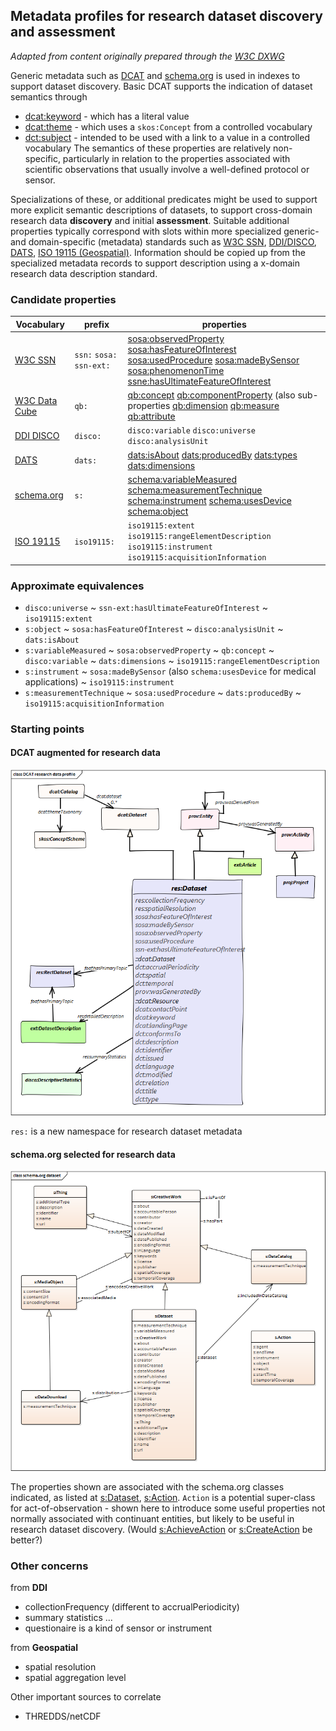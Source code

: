 ## Metadata profiles for research dataset discovery and assessment

_Adapted from content originally prepared through the [W3C DXWG](https://github.com/w3c/dxwg/wiki/Data-aspects-semantics)_

Generic metadata such as [DCAT](https://w3c.github.io/dxwg/dcat/) and [schema.org](https://schema.org/) is used in indexes to support dataset discovery. 
Basic DCAT supports the indication of dataset semantics through 
* [dcat:keyword](https://w3c.github.io/dxwg/dcat/#Property:dataset_keyword) - which has a literal value
* [dcat:theme](https://w3c.github.io/dxwg/dcat/#Property:dataset_theme) - which uses a `skos:Concept` from a controlled vocabulary
* [dct:subject](http://www.dublincore.org/documents/dcmi-terms/#terms-subject) - intended to be used with a link to a value in a controlled vocabulary
The semantics of these properties are relatively non-specific, particularly in relation to the properties associated with scientific observations that usually involve a well-defined protocol or sensor. 

Specializations of these, or additional predicates might be used to support more explicit semantic descriptions of datasets, to support cross-domain research data **discovery** and initial **assessment**. 
Suitable additional properties typically correspond with slots within more specialized generic- and domain-specific (metadata) standards such as [W3C SSN](https://www.w3.org/TR/vocab-ssn/), [DDI/DISCO](https://www.ddialliance.org/Specification/RDF/Discovery), [DATS](https://datatagsuite.github.io/docs/html/), [ISO 19115 (Geospatial)](http://wiki.esipfed.org/index.php/Category:ISO_Explorer). Information should be copied up from the specialized metadata records to support description using a x-domain research data description standard. 

### Candidate properties 

| Vocabulary | prefix | properties |
|--|--| -- |
| [W3C SSN](https://www.w3.org/TR/vocab-ssn/) | `ssn:` `sosa:` `ssn-ext:` | [sosa:observedProperty](https://www.w3.org/TR/vocab-ssn/#SOSAobservedProperty) [sosa:hasFeatureOfInterest](https://www.w3.org/TR/vocab-ssn/#SOSAhasFeatureOfInterest) [sosa:usedProcedure](https://www.w3.org/TR/vocab-ssn/#SOSAusedProcedure) [sosa:madeBySensor](https://www.w3.org/TR/vocab-ssn/#SOSAmadeBySensor) [sosa:phenomenonTime](https://www.w3.org/TR/vocab-ssn/#SOSAphenomenonTime) [ssne:hasUltimateFeatureOfInterest](https://w3c.github.io/sdw/proposals/ssn-extensions/#ssn-ext:hasUltimateFeatureOfInterest) |
| [W3C Data Cube](https://www.w3.org/TR/vocab-data-cube/) | `qb:` | [qb:concept](https://www.w3.org/TR/vocab-data-cube/#reference-concepts) [qb:componentProperty](https://www.w3.org/TR/vocab-data-cube/#reference-compspec) (also sub-properties [qb:dimension](https://www.w3.org/TR/vocab-data-cube/#reference-compspec) [qb:measure](https://www.w3.org/TR/vocab-data-cube/#reference-compspec) [qb:attribute](https://www.w3.org/TR/vocab-data-cube/#reference-compspec) |
| [DDI DISCO](https://htmlpreview.github.io/?https://raw.github.com/linked-statistics/disco-spec/master/discovery.html) | `disco:` |  `disco:variable` `disco:universe` `disco:analysisUnit` |
| [DATS](http://www.github.com/biocaddie/WG3-MetadataSpecifications) | `dats:` | [dats:isAbout](https://github.com/biocaddie/WG3-MetadataSpecifications/blob/master/json-schemas/dataset_schema.json) [dats:producedBy](https://github.com/biocaddie/WG3-MetadataSpecifications/blob/master/json-schemas/dataset_schema.json) [dats:types](https://github.com/biocaddie/WG3-MetadataSpecifications/blob/master/json-schemas/dataset_schema.json) [dats:dimensions](https://github.com/biocaddie/WG3-MetadataSpecifications/blob/master/json-schemas/dataset_schema.json) |
| [schema.org](https://schema.org/docs/schemas.html) | `s:` | [schema:variableMeasured](https://pending.schema.org/variableMeasured) [schema:measurementTechnique](https://schema.org/measurementTechnique) [schema:instrument](https://schema.org/instrument) [schema:usesDevice](http://schema.org/usesDevice) [schema:object](https://schema.org/object) |
| [ISO 19115](https://ddi-alliance.atlassian.net/wiki/spaces/DDI4/pages/548405259/ISO+19115+Geographic+Information+--+Metadata) | `iso19115:` | `iso19115:extent` `iso19115:rangeElementDescription` `iso19115:instrument` `iso19115:acquisitionInformation` |

### Approximate equivalences
* `disco:universe` ~ `ssn-ext:hasUltimateFeatureOfInterest` ~ `iso19115:extent`
* `s:object` ~ `sosa:hasFeatureOfInterest` ~ `disco:analysisUnit` ~ `dats:isAbout`
* `s:variableMeasured` ~ `sosa:observedProperty` ~ `qb:concept` ~ `disco:variable` ~ `dats:dimensions` ~ `iso19115:rangeElementDescription`
* `s:instrument` ~ `sosa:madeBySensor` (also `schema:usesDevice` for medical applications) ~ `iso19115:instrument`
* `s:measurementTechnique` ~ `sosa:usedProcedure` ~ `dats:producedBy` ~ `iso19115:acquisitionInformation`

### Starting points
#### DCAT augmented for research data

![DCAT research profile](https://raw.githubusercontent.com/CSIRO-enviro-informatics/research-profile/master/image/DCAT%20research%20data%20profile.png)

`res:` is a new namespace for research dataset metadata

#### schema.org selected for research data

![schema.org research profile](https://raw.githubusercontent.com/CSIRO-enviro-informatics/research-profile/master/image/schema.org%20dataset.png)

The properties shown are associated with the schema.org classes indicated, as listed at [s:Dataset](https://schema.org/Dataset), [s:Action](https://schema.org/Action). 
`Action` is a potential super-class for act-of-observation - shown here to introduce some useful properties not normally associated with continuant entities, but likely to be useful in research dataset discovery. (Would [s:AchieveAction](https://schema.org/AchieveAction) or [s:CreateAction](https://schema.org/CreateAction) be better?)

### Other concerns
from **DDI**
* collectionFrequency (different to accrualPeriodicity)
* summary statistics ...
* questionaire is a kind of sensor or instrument

from **Geospatial**
* spatial resolution
* spatial aggregation level

Other important sources to correlate 
* THREDDS/netCDF 
